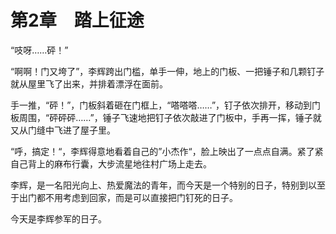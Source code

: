 # 第2章　踏上征途

“吱呀……砰！”

“啊啊！门又垮了”，李辉跨出门槛，单手一伸，地上的门板、一把锤子和几颗钉子就从屋里飞了出来，并排着漂浮在面前。

手一推，“砰！”，门板斜着砸在门框上，“嗒嗒嗒……”，钉子依次排开，移动到门板周围，“砰砰砰……”，锤子飞速地把钉子依次敲进了门板中，手再一挥，锤子就又从门缝中飞进了屋子里。

“呼，搞定！“，李辉得意地看着自己的”小杰作“，脸上映出了一点点自满。紧了紧自己背上的麻布行囊，大步流星地往村广场上走去。

李辉，是一名阳光向上、热爱魔法的青年，而今天是一个特别的日子，特别到以至于出门都不用考虑到回家，而是可以直接把门钉死的日子。

今天是李辉参军的日子。




